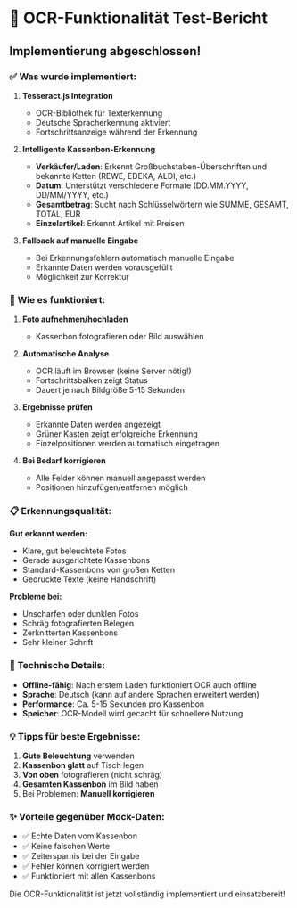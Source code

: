 # 📸 OCR-Funktionalität Test-Bericht

## Implementierung abgeschlossen!

### ✅ **Was wurde implementiert:**

1. **Tesseract.js Integration**
   - OCR-Bibliothek für Texterkennung
   - Deutsche Spracherkennung aktiviert
   - Fortschrittsanzeige während der Erkennung

2. **Intelligente Kassenbon-Erkennung**
   - **Verkäufer/Laden**: Erkennt Großbuchstaben-Überschriften und bekannte Ketten (REWE, EDEKA, ALDI, etc.)
   - **Datum**: Unterstützt verschiedene Formate (DD.MM.YYYY, DD/MM/YYYY, etc.)
   - **Gesamtbetrag**: Sucht nach Schlüsselwörtern wie SUMME, GESAMT, TOTAL, EUR
   - **Einzelartikel**: Erkennt Artikel mit Preisen

3. **Fallback auf manuelle Eingabe**
   - Bei Erkennungsfehlern automatisch manuelle Eingabe
   - Erkannte Daten werden vorausgefüllt
   - Möglichkeit zur Korrektur

### 🎯 **Wie es funktioniert:**

1. **Foto aufnehmen/hochladen**
   - Kassenbon fotografieren oder Bild auswählen
   
2. **Automatische Analyse**
   - OCR läuft im Browser (keine Server nötig!)
   - Fortschrittsbalken zeigt Status
   - Dauert je nach Bildgröße 5-15 Sekunden

3. **Ergebnisse prüfen**
   - Erkannte Daten werden angezeigt
   - Grüner Kasten zeigt erfolgreiche Erkennung
   - Einzelpositionen werden automatisch eingetragen

4. **Bei Bedarf korrigieren**
   - Alle Felder können manuell angepasst werden
   - Positionen hinzufügen/entfernen möglich

### 📋 **Erkennungsqualität:**

**Gut erkannt werden:**
- Klare, gut beleuchtete Fotos
- Gerade ausgerichtete Kassenbons
- Standard-Kassenbons von großen Ketten
- Gedruckte Texte (keine Handschrift)

**Probleme bei:**
- Unscharfen oder dunklen Fotos
- Schräg fotografierten Belegen
- Zerknitterten Kassenbons
- Sehr kleiner Schrift

### 🔧 **Technische Details:**

- **Offline-fähig**: Nach erstem Laden funktioniert OCR auch offline
- **Sprache**: Deutsch (kann auf andere Sprachen erweitert werden)
- **Performance**: Ca. 5-15 Sekunden pro Kassenbon
- **Speicher**: OCR-Modell wird gecacht für schnellere Nutzung

### 💡 **Tipps für beste Ergebnisse:**

1. **Gute Beleuchtung** verwenden
2. **Kassenbon glatt** auf Tisch legen
3. **Von oben** fotografieren (nicht schräg)
4. **Gesamten Kassenbon** im Bild haben
5. Bei Problemen: **Manuell korrigieren**

### ✨ **Vorteile gegenüber Mock-Daten:**

- ✅ Echte Daten vom Kassenbon
- ✅ Keine falschen Werte
- ✅ Zeitersparnis bei der Eingabe
- ✅ Fehler können korrigiert werden
- ✅ Funktioniert mit allen Kassenbons

Die OCR-Funktionalität ist jetzt vollständig implementiert und einsatzbereit!